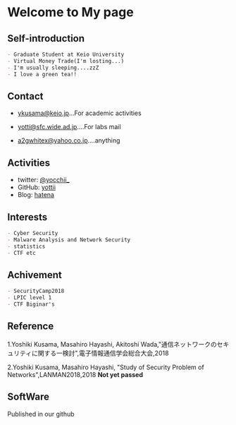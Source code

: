 # Welcome to My page

## Self-introduction
```markdown
- Graduate Student at Keio University
- Virtual Money Trade(I'm losting...)
- I'm usually sleeping....zzZ
- I love a green tea!!
```


## Contact
- [ykusama@keio.jp](ykusama@keio.jp)...For academic activities

- [yotti@sfc.wide.ad.jp](otti@sfc.wide.ad.jp)....For labs mail

- [a2gwhitex@yahoo.co.jp](a2gwhitex@yahoo.co.jp)....anything


## Activities
- twitter: [@yocchii_](https://twitter.com/yocchii_)
- GitHub: [yottii](https://github.com/yottii)
- Blog: [hatena](http://yottiii.hatenablog.com/)


## Interests
```markdown
- Cyber Security
- Malware Analysis and Network Security
- statistics
- CTF etc
```


## Achivement
```markdown
- SecurityCamp2018
- LPIC level 1
- CTF Biginar's
```


## Reference
1.Yoshiki Kusama, Masahiro Hayashi, Akitoshi Wada,"通信ネットワークのセキュリティに関する一検討",電子情報通信学会総合大会,2018

2.Yoshiki Kusama, Masahiro Hayashi, "Study of Security Problem of Networks",LANMAN2018,2018 **Not yet passed**


## SoftWare

Published in our github
